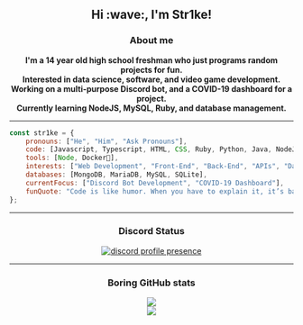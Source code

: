 <!---
RealStr1ke/RealStr1ke is a ✨ special ✨ repository because its `README.md` (this file) appears on your GitHub profile.
You can click the Preview link to take a look at your changes.
--->
<h2 align="center">Hi :wave:, I'm Str1ke!</h2>

<h3 align="center">About me</h3>

<p align="center"><strong>
    I'm a 14 year old high school freshman who just programs random projects for fun.
    <br>
    Interested in data science, software, and video game development.
    <br>
    Working on a multi-purpose Discord bot, and a COVID-19 dashboard for a project.
    <br>
    Currently learning NodeJS, MySQL, Ruby, and database management.
</strong>
</p>

<hr>

```JavaScript
const str1ke = { 
    pronouns: ["He", "Him", "Ask Pronouns"],
    code: [Javascript, Typescript, HTML, CSS, Ruby, Python, Java, NodeJS],
    tools: [Node, Docker🐳],
    interests: ["Web Development", "Front-End", "Back-End", "APIs", "Data Science", "Servers"],
    databases: [MongoDB, MariaDB, MySQL, SQLite],
    currentFocus: ["Discord Bot Development", "COVID-19 Dashboard"],
    funQuote: "Code is like humor. When you have to explain it, it’s bad. – Cory House"
};
```
<hr>

<h3 align="center">Discord Status</h3>
<p align="center">
    <a href="https://discord.com/users/411641088944766982">
        <img alt="discord profile presence" src="https://lanyard-profile-readme.vercel.app/api/411641088944766982?idleMessage=Probably%20busy%20torturing%20myself%20with%20programming%20errors....&theme=dark" />
    </a>
</p>

<hr>

<h3 align="center"><!-- :trophy: --> Boring GitHub stats</h3>
<p align="center">
    <a href="https://github.com/anuraghazra/github-readme-stats">
        <img align="center" src="https://github-readme-stats.vercel.app/api?username=RealStr1ke&show_icons=true&theme=tokyonight&hide_border=true" />
    </a>
    <br>
    <a href="https://github.com/anuraghazra/github-readme-stats">
        <img align="center" src="https://github-readme-stats.vercel.app/api/top-langs/?username=anuraghazra&layout=compact&theme=tokyonight&hide_border=true&langs_count=6&card_width=445" />
    </a>
    
<!--
    <a href="https://github.com/ryo-ma/github-profile-trophy">
        <img alt="github profile trophies" src="https://github-profile-trophy.vercel.app/?username=RealStr1ke&margin-w=10&row=1&no-frame=true&no-bg=true&title=Organizations,Stars,Followers,Commit,PullRequest,Repositories" />
    </a>
-->
</p>
